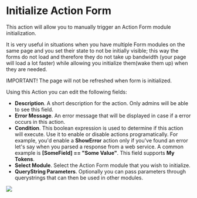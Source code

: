 # Initialize Action Form

This action will allow you to manually trigger an Action Form module initialization.

It is very useful in situations when you have multiple Form modules on the same page and you set their state to not be initially visible; this way the forms do not load and therefore they do not take up bandwidth \(your page will load a lot faster\) while allowing you initialize them\(wake them up\) when they are needed.

IMPORTANT! The page will not be refreshed when form is initialized.

Using this Action you can edit the following fields:

* **Description**. A short description for the action. Only admins will be able to see this field.
* **Error Message**. An error message that will be displayed in case if a error occurs in this action.
* **Condition**. This boolean expression is used to determine if this action will execute. Use it to enable or disable actions programatically. For example, you'd enable a **ShowError** action only if you've found an error let's say when you parsed a response from a web service. A common example is **\[SomeField\] == "Some Value"**. This field supports **My Tokens**. 
* **Select Module**. Select the Action Form module that you wish to initialize.
* **QueryString Parameters**.  Optionally you can pass parameters through querystrings that can then be used in other modules.

![](http://static.dnnsharp.com/documentation/init_form.png)

